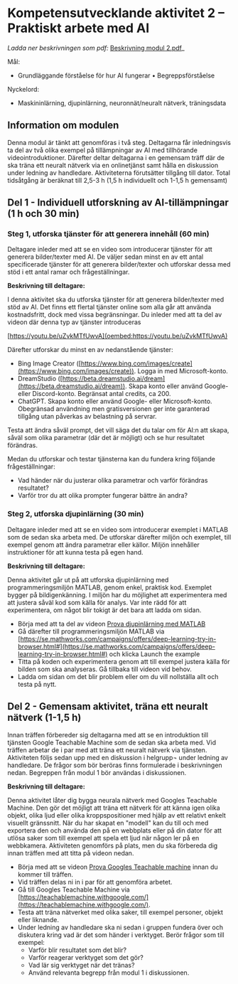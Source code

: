 # Kompetensutvecklande aktivitet 2 – Praktiskt arbete med AI

*Ladda ner beskrivningen som pdf:* [Beskrivning modul 2.pdf](https://github.com/wasp-ed/moduler/blob/502b932423f3458c375a166fbbfa3eda8d95265c/filer/modul2.pdf)_

Mål:
-   Grundläggande förståelse för hur AI fungerar •	Begreppsförståelse

Nyckelord:
-   Maskininlärning, djupinlärning, neuronnät/neuralt nätverk, träningsdata

## Information om modulen

Denna modul är tänkt att genomföras i två steg. Deltagarna får inledningsvis ta del av två olika exempel på tillämpningar av AI med tillhörande videointroduktioner. Därefter deltar deltagarna i en gemensam träff där de ska träna ett neuralt nätverk via en onlinetjänst samt hålla en diskussion under ledning av handledare. Aktiviteterna förutsätter tillgång till dator. Total tidsåtgång är beräknat till 2,5-3 h (1,5 h individuellt och 1-1,5 h gemensamt)

## Del 1 - Individuell utforskning av AI-tillämpningar (1 h och 30 min)

### Steg 1, utforska tjänster för att generera innehåll (60 min)

Deltagare inleder med att se en video som introducerar tjänster för att generera bilder/texter med AI. De väljer sedan minst en av ett antal specificerade tjänster för att generera bilder/texter och utforskar dessa med stöd i ett antal ramar och frågeställningar.

**Beskrivning till deltagare:**

I denna aktivitet ska du utforska tjänster för att generera bilder/texter med stöd av AI. Det finns ett flertal tjänster online som alla går att använda kostnadsfritt, dock med vissa begränsningar. Du inleder med att ta del av videon där denna typ av tjänster introduceras

[https://youtu.be/uZvkMTfUwvA](oembed:https://youtu.be/uZvkMTfUwvA)

Därefter utforskar du minst en av nedanstående tjänster:

- Bing Image Creator ([https://www.bing.com/images/create](https://www.bing.com/images/create)). Logga in med Microsoft-konto.
- DreamStudio ([https://beta.dreamstudio.ai/dream](https://beta.dreamstudio.ai/dream)). Skapa konto eller använd Google- eller Discord-konto.  Begränsat antal credits, ca 200.
- ChatGPT. Skapa konto eller använd Google- eller Microsoft-konto. Obegränsad användning men gratisversionen ger inte garanterad tillgång utan påverkas av belastning på servrar.

Testa att ändra såväl prompt, det vill säga det du talar om för AI:n att skapa, såväl som olika parametrar (där det är möjligt) och se hur resultatet förändras.

Medan du utforskar och testar tjänsterna kan du fundera kring följande frågeställningar:

- Vad händer när du justerar olika parametrar och varför förändras resultatet?
- Varför tror du att olika prompter fungerar bättre än andra?

### Steg 2, utforska djupinlärning (30 min)

Deltagare inleder med att se en video som introducerar exemplet i MATLAB som de sedan ska arbeta med. De utforskar därefter miljön och exemplet, till exempel genom att ändra parametrar eller källor. Miljön innehåller instruktioner för att kunna testa på egen hand.

**Beskrivning till deltagare:**

Denna aktivitet går ut på att utforska djupinlärning med programmeringsmiljön MATLAB, genom enkel, praktisk kod. Exemplet bygger på bildigenkänning. I miljön har du möjlighet att experimentera med att justera såväl kod som källa för analys. Var inte rädd för att experimentera, om något blir tokigt är det bara att ladda om sidan.

- Börja med att ta del av videon [Prova djupinlärning med MATLAB](https://www.youtube.com/watch?v=ELIcLRsX_wQ)
- Gå därefter till programmeringsmiljön MATLAB via [https://se.mathworks.com/campaigns/offers/deep-learning-try-in-browser.html#](https://se.mathworks.com/campaigns/offers/deep-learning-try-in-browser.html#) och klicka Launch the example
- Titta på koden och experimentera genom att till exempel justera källa för bilden som ska analyseras. Gå tillbaka till videon vid behov.
- Ladda om sidan om det blir problem eller om du vill nollställa allt och testa på nytt.

## Del 2 - Gemensam aktivitet, träna ett neuralt nätverk (1-1,5 h)

Innan träffen förbereder sig deltagarna med att se en introduktion till tjänsten Google Teachable Machine som de sedan ska arbeta med. Vid träffen arbetar de i par med att träna ett neuralt nätverk via tjänsten. Aktiviteten följs sedan upp med en diskussion i helgrupp¬ under ledning av handledare. De frågor som bör beröras finns formulerade i beskrivningen nedan. Begreppen från modul 1 bör användas i diskussionen.

**Beskrivning till deltagare:**

Denna aktivitet låter dig bygga neurala nätverk med Googles Teachable Machine. Den gör det möjligt att träna ett nätverk för att känna igen olika objekt, olika ljud eller olika kroppspositioner med hjälp av ett relativt enkelt visuellt gränssnitt. När du har skapat en "modell" kan du till och med exportera den och använda den på en webbplats eller på din dator för att utlösa saker som till exempel att spela ett ljud när någon ler på en webbkamera. Aktiviteten genomförs på plats, men du ska förbereda dig innan träffen med att titta på videon nedan.

- Börja med att se videon [Prova Googles Teachable machine](https://www.youtube.com/watch?v=v5SE5_MpBiw) innan du kommer till träffen. 
- Vid träffen delas ni in i par för att genomföra arbetet.
- Gå till Googles Teachable Machine via [https://teachablemachine.withgoogle.com/](https://teachablemachine.withgoogle.com/).
- Testa att träna nätverket med olika saker, till exempel personer, objekt eller liknande.
- Under ledning av handledare ska ni sedan i gruppen fundera över och diskutera kring vad är det som händer i verktyget. Berör frågor som till exempel:
  - Varför blir resultatet som det blir?
  - Varför reagerar verktyget som det gör?
  - Vad lär sig verktyget när det tränas?
  - Använd relevanta begrepp från modul 1 i diskussionen.
